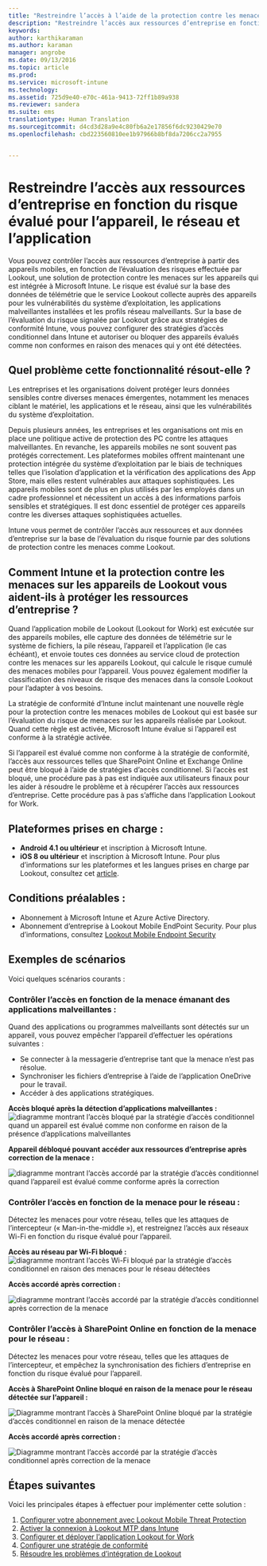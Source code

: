 ```yaml
---
title: "Restreindre l’accès à l’aide de la protection contre les menaces sur les appareils | Microsoft Intune"
description: "Restreindre l’accès aux ressources d’entreprise en fonction du risque évalué pour l’appareil, le réseau et l’application."
keywords: 
author: karthikaraman
ms.author: karaman
manager: angrobe
ms.date: 09/13/2016
ms.topic: article
ms.prod: 
ms.service: microsoft-intune
ms.technology: 
ms.assetid: 725d9e40-e70c-461a-9413-72ff1b89a938
ms.reviewer: sandera
ms.suite: ems
translationtype: Human Translation
ms.sourcegitcommit: d4cd3d28a9e4c80fb6a2e17856f6dc9230429e70
ms.openlocfilehash: cbd223560810ee1b97966b8bf8da7206cc2a7955


---
```


# <a name="restrict-access-to-company-resource-based-on-device-network-and-application-risk"></a>Restreindre l’accès aux ressources d’entreprise en fonction du risque évalué pour l’appareil, le réseau et l’application
Vous pouvez contrôler l’accès aux ressources d’entreprise à partir des appareils mobiles, en fonction de l’évaluation des risques effectuée par Lookout, une solution de protection contre les menaces sur les appareils qui est intégrée à Microsoft Intune. Le risque est évalué sur la base des données de télémétrie que le service Lookout collecte auprès des appareils pour les vulnérabilités du système d’exploitation, les applications malveillantes installées et les profils réseau malveillants. Sur la base de l’évaluation du risque signalée par Lookout grâce aux stratégies de conformité Intune, vous pouvez configurer des stratégies d’accès conditionnel dans Intune et autoriser ou bloquer des appareils évalués comme non conformes en raison des menaces qui y ont été détectées.  

## <a name="what-problem-does-this-solve"></a>Quel problème cette fonctionnalité résout-elle ?
Les entreprises et les organisations doivent protéger leurs données sensibles contre diverses menaces émergentes, notamment les menaces ciblant le matériel, les applications et le réseau, ainsi que les vulnérabilités du système d’exploitation.

Depuis plusieurs années, les entreprises et les organisations ont mis en place une politique active de protection des PC contre les attaques malveillantes. En revanche, les appareils mobiles ne sont souvent pas protégés correctement. Les plateformes mobiles offrent maintenant une protection intégrée du système d’exploitation par le biais de techniques telles que l’isolation d’application et la vérification des applications des App Store, mais elles restent vulnérables aux attaques sophistiquées. Les appareils mobiles sont de plus en plus utilisés par les employés dans un cadre professionnel et nécessitent un accès à des informations parfois sensibles et stratégiques. Il est donc essentiel de protéger ces appareils contre les diverses attaques sophistiquées actuelles.

Intune vous permet de contrôler l’accès aux ressources et aux données d’entreprise sur la base de l’évaluation du risque fournie par des solutions de protection contre les menaces comme Lookout.

## <a name="how-do-intune-and-lookout-device-threat-protection-help-protect-company-resources"></a>Comment Intune et la protection contre les menaces sur les appareils de Lookout vous aident-ils à protéger les ressources d’entreprise ?
Quand l’application mobile de Lookout (Lookout for Work) est exécutée sur des appareils mobiles, elle capture des données de télémétrie sur le système de fichiers, la pile réseau, l’appareil et l’application (le cas échéant), et envoie toutes ces données au service cloud de protection contre les menaces sur les appareils Lookout, qui calcule le risque cumulé des menaces mobiles pour l’appareil. Vous pouvez également modifier la classification des niveaux de risque des menaces dans la console Lookout pour l’adapter à vos besoins.  

La stratégie de conformité d’Intune inclut maintenant une nouvelle règle pour la protection contre les menaces mobiles de Lookout qui est basée sur l’évaluation du risque de menaces sur les appareils réalisée par Lookout. Quand cette règle est activée, Microsoft Intune évalue si l’appareil est conforme à la stratégie activée.

Si l’appareil est évalué comme non conforme à la stratégie de conformité, l’accès aux ressources telles que SharePoint Online et Exchange Online peut être bloqué à l’aide de stratégies d’accès conditionnel. Si l’accès est bloqué, une procédure pas à pas est indiquée aux utilisateurs finaux pour les aider à résoudre le problème et à récupérer l’accès aux ressources d’entreprise. Cette procédure pas à pas s’affiche dans l’application Lookout for Work.
## <a name="supported-platforms"></a>Plateformes prises en charge :
* **Android 4.1 ou ultérieur** et inscription à Microsoft Intune.
* **iOS 8 ou ultérieur** et inscription à Microsoft Intune.
Pour plus d’informations sur les plateformes et les langues prises en charge par Lookout, consultez cet [article](https://personal.support.lookout.com/hc/en-us/articles/114094140253).

## <a name="prerequisites"></a>Conditions préalables :
* Abonnement à Microsoft Intune et Azure Active Directory.
* Abonnement d’entreprise à Lookout Mobile EndPoint Security.  Pour plus d’informations, consultez [Lookout Mobile Endpoint Security](https://www.lookout.com/products/mobile-endpoint-security)

## <a name="example-scenarios"></a>Exemples de scénarios
Voici quelques scénarios courants :
### <a name="control-access-based-on-threat-from-malicious-apps"></a>Contrôler l’accès en fonction de la menace émanant des applications malveillantes :
Quand des applications ou programmes malveillants sont détectés sur un appareil, vous pouvez empêcher l’appareil d’effectuer les opérations suivantes :
* Se connecter à la messagerie d’entreprise tant que la menace n’est pas résolue.
* Synchroniser les fichiers d’entreprise à l’aide de l’application OneDrive pour le travail.
* Accéder à des applications stratégiques.

**Accès bloqué après la détection d’applications malveillantes :**
![diagramme montrant l’accès bloqué par la stratégie d’accès conditionnel quand un appareil est évalué comme non conforme en raison de la présence d’applications malveillantes](../media/mtp/malicious-apps-blocked.png)

**Appareil débloqué pouvant accéder aux ressources d’entreprise après correction de la menace :**

![diagramme montrant l’accès accordé par la stratégie d’accès conditionnel quand l’appareil est évalué comme conforme après la correction](../media/mtp/malicious-apps-unblocked.png)
### <a name="control-access-based-on-threat-to-network"></a>Contrôler l’accès en fonction de la menace pour le réseau :
Détectez les menaces pour votre réseau, telles que les attaques de l’intercepteur (« Man-in-the-middle »), et restreignez l’accès aux réseaux Wi-Fi en fonction du risque évalué pour l’appareil.

**Accès au réseau par Wi-Fi bloqué :**
![diagramme montrant l’accès Wi-Fi bloqué par la stratégie d’accès conditionnel en raison des menaces pour le réseau détectées](../media/mtp/network-wifi-blocked.png)

**Accès accordé après correction :**

![diagramme montrant l’accès accordé par la stratégie d’accès conditionnel après correction de la menace](../media/mtp/network-wifi-unblocked.png)
### <a name="control-access-to-sharepoint-online-based-on-threat-to-network"></a>Contrôler l’accès à SharePoint Online en fonction de la menace pour le réseau :

Détectez les menaces pour votre réseau, telles que les attaques de l’intercepteur, et empêchez la synchronisation des fichiers d’entreprise en fonction du risque évalué pour l’appareil.

**Accès à SharePoint Online bloqué en raison de la menace pour le réseau détectée sur l’appareil :**

![Diagramme montrant l’accès à SharePoint Online bloqué par la stratégie d’accès conditionnel en raison de la menace détectée](../media/mtp/network-spo-blocked.png)


**Accès accordé après correction :**

![Diagramme montrant l’accès accordé par la stratégie d’accès conditionnel après correction de la menace](../media/mtp/network-spo-unblocked.png)

## <a name="next-steps"></a>Étapes suivantes
Voici les principales étapes à effectuer pour implémenter cette solution :
1.  [Configurer votre abonnement avec Lookout Mobile Threat Protection](set-up-your-subscription-with-lookout-mtp.md)
2.  [Activer la connexion à Lookout MTP dans Intune](enable-lookout-mtp-connection-in-intune.md)
3.  [Configurer et déployer l’application Lookout for Work](configure-and-deploy-lookout-for-work-apps.md)
4.  [Configurer une stratégie de conformité](enable-device-threat-protection-rule-in-compliance-policy.md)
5.  [Résoudre les problèmes d’intégration de Lookout](http://docs.microsoft.com/en-us/intune/troubleshoot/troubleshooting-lookout-integration)



<!--HONumber=Nov16_HO1-->


